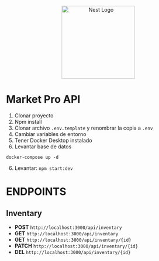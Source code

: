 <p align="center">
  <a href="http://nestjs.com/" target="blank"><img src="https://nestjs.com/img/logo-small.svg" width="200" alt="Nest Logo" /></a>
</p>

# Market Pro API

1. Clonar proyecto
2. Npm install
3. Clonar archivo ```.env.template``` y renombrar la copia a ```.env```
4. Cambiar variables de entorno
5. Tener Docker Desktop instalado
6. Levantar base de datos
```
docker-compose up -d
```
6. Levantar: ```npm start:dev```

# ENDPOINTS

## Inventary

- **POST** `http://localhost:3000/api/inventary`
- **GET** `http://localhost:3000/api/inventary`
- **GET** `http://localhost:3000/api/inventary/{id}`
- **PATCH** `http://localhost:3000/api/inventary/{id}`
- **DEL** `http://localhost:3000/api/inventary/{id}`